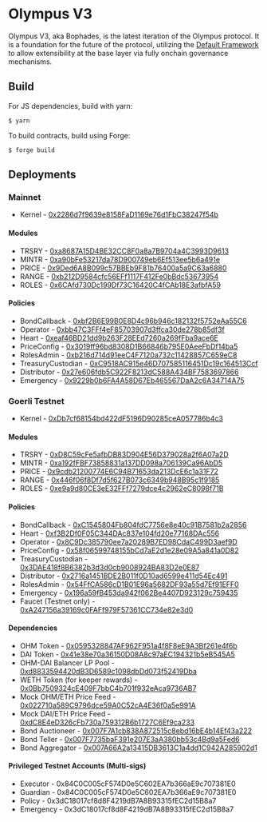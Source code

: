 # Olympus V3

Olympus V3, aka Bophades, is the latest iteration of the Olympus protocol. It is a foundation for the future of the protocol, utilizing the [Default Framework](https://github.com/fullyallocated/Default) to allow extensibility at the base layer via fully onchain governance mechanisms. 

## Build

For JS dependencies, build with yarn:

```
$ yarn
```

To build contracts, build using Forge:

```
$ forge build
```

## Deployments

### Mainnet

-   Kernel - [0x2286d7f9639e8158FaD1169e76d1FbC38247f54b](https://etherscan.io/address/0x2286d7f9639e8158FaD1169e76d1FbC38247f54b)

#### Modules

-   TRSRY - [0xa8687A15D4BE32CC8F0a8a7B9704a4C3993D9613](https://etherscan.io/address/0xa8687A15D4BE32CC8F0a8a7B9704a4C3993D9613)
-   MINTR - [0xa90bFe53217da78D900749eb6Ef513ee5b6a491e](https://etherscan.io/address/0xa90bFe53217da78D900749eb6Ef513ee5b6a491e)
-   PRICE - [0x9Ded6A8B099c57BBEb9F81b76400a5a9C63a6880](https://etherscan.io/address/0x9Ded6A8B099c57BBEb9F81b76400a5a9C63a6880)
-   RANGE - [0xb212D9584cfc56EFf1117F412Fe0bBdc53673954](https://etherscan.io/address/0xb212D9584cfc56EFf1117F412Fe0bBdc53673954)
-   ROLES - [0x6CAfd730Dc199Df73C16420C4fCAb18E3afbfA59](https://etherscan.io/address/0x6CAfd730Dc199Df73C16420C4fCAb18E3afbfA59)

#### Policies

-   BondCallback - [0xbf2B6E99B0E8D4c96b946c182132f5752eAa55C6](https://etherscan.io/address/0xbf2B6E99B0E8D4c96b946c182132f5752eAa55C6)
-   Operator - [0xbb47C3FFf4eF85703907d3ffca30de278b85df3f](https://etherscan.io/address/0xbb47C3FFf4eF85703907d3ffca30de278b85df3f)
-   Heart - [0xeaf46BD21dd9b263F28EEd7260a269fFba9ace6E](https://etherscan.io/address/0xeaf46BD21dd9b263F28EEd7260a269fFba9ace6E)
-   PriceConfig - [0x3019ff96bd8308D1B66846b795E0AeeFbDf14ba5](https://etherscan.io/address/0x3019ff96bd8308D1B66846b795E0AeeFbDf14ba5)
-   RolesAdmin - [0xb216d714d91eeC4F7120a732c11428857C659eC8](https://etherscan.io/address/0xb216d714d91eeC4F7120a732c11428857C659eC8)
-   TreasuryCustodian - [0xC9518AC915e46D707585116451Dc19c164513Ccf](https://etherscan.io/address/0xC9518AC915e46D707585116451Dc19c164513Ccf)
-   Distributor - [0x27e606fdb5C922F8213dC588A434BF7583697866](https://etherscan.io/address/0x27e606fdb5C922F8213dC588A434BF7583697866)
-   Emergency - [0x9229b0b6FA4A58D67Eb465567DaA2c6A34714A75](https://etherscan.io/address/0x9229b0b6FA4A58D67Eb465567DaA2c6A34714A75)

### Goerli Testnet

-   Kernel - [0xDb7cf68154bd422dF5196D90285ceA057786b4c3](https://goerli.etherscan.io/address/0xDb7cf68154bd422dF5196D90285ceA057786b4c3)

#### Modules

-   TRSRY - [0xD8C59cFe5afbDB83D904E56D379028a2f6A07a2D](https://goerli.etherscan.io/address/0xD8C59cFe5afbDB83D904E56D379028a2f6A07a2D)
-   MINTR - [0xa192fFBF73858831a137DD098a706139Ca96AbD5](https://goerli.etherscan.io/address/0xa192fFBF73858831a137DD098a706139Ca96AbD5)
-   PRICE - [0x9cdb21200774E6C94B71653da213DcE6c1a31F72](https://goerli.etherscan.io/address/0x9cdb21200774E6C94B71653da213DcE6c1a31F72)
-   RANGE - [0x446f06f8Df7d5f627B073c6349b948B95c1f9185](https://goerli.etherscan.io/address/0x446f06f8Df7d5f627B073c6349b948B95c1f9185)
-   ROLES - [0xe9a9d80CE3eE32FFf7279dce4c2962eC8098f71B](https://goerli.etherscan.io/address/0xe9a9d80CE3eE32FFf7279dce4c2962eC8098f71B)

#### Policies

-   BondCallback - [0xC1545804Fb804fdC7756e8e40c91B7581b2a2856](https://goerli.etherscan.io/address/0xC1545804Fb804fdC7756e8e40c91B7581b2a2856)
-   Heart - [0xf3B2Df0F05C344DAc837e104fd20e77168DAc556](https://goerli.etherscan.io/address/0xf3B2Df0F05C344DAc837e104fd20e77168DAc556)
-   Operator - [0x8C9Dc385790ee7a20289B7ED98CdaC499D3aef9D](https://goerli.etherscan.io/address/0x8C9Dc385790ee7a20289B7ED98CdaC499D3aef9D)
-   PriceConfig - [0x58f06599748155bCd7aE2d1e28e09A5a841a0D82](https://goerli.etherscan.io/address/0x58f06599748155bCd7aE2d1e28e09A5a841a0D82)
-   TreasuryCustodian - [0x3DAE418f8B6382b3d3d0cb9008924BA83D2e0E87](https://goerli.etherscan.io/address/0x3DAE418f8B6382b3d3d0cb9008924BA83D2e0E87)
-   Distributor - [0x2716a1451BDE2B011f0D10ad6599e411d54Ec491](https://goerli.etherscan.io/address/0x2716a1451BDE2B011f0D10ad6599e411d54Ec491)
-   RolesAdmin - [0x54FfCA586cD1B01E96a5682DF93a55d7Ef91EFF0](https://goerli.etherscan.io/address/0x54FfCA586cD1B01E96a5682DF93a55d7Ef91EFF0)
-   Emergency - [0x196a59fB453da942f062Be4407D923129c759435](https://goerli.etherscan.io/address/0x196a59fB453da942f062Be4407D923129c759435)
-   Faucet (Testnet only) - [0xA247156a39169c0FAFf979F57361CC734e82e3d0](https://goerli.etherscan.io/address/0xA247156a39169c0FAFf979F57361CC734e82e3d0)

#### Dependencies

-   OHM Token - [0x0595328847AF962F951a4f8F8eE9A3Bf261e4f6b](https://goerli.etherscan.io/address/0x0595328847af962f951a4f8f8ee9a3bf261e4f6b)
-   DAI Token - [0x41e38e70a36150D08A8c97aEC194321b5eB545A5](https://goerli.etherscan.io/address/0x41e38e70a36150d08a8c97aec194321b5eb545a5)
-   OHM-DAI Balancer LP Pool - [0xd8833594420dB3D6589c1098dbDd073f52419Dba](https://goerli.etherscan.io/address/0xd8833594420dB3D6589c1098dbDd073f52419Dba)
-   WETH Token (for keeper rewards) - [0x0Bb7509324cE409F7bbC4b701f932eAca9736AB7](https://goerli.etherscan.io/address/0x0bb7509324ce409f7bbc4b701f932eaca9736ab7)
-   Mock OHM/ETH Price Feed - [0x022710a589C9796dce59A0C52cA4E36f0a5e991A](https://goerli.etherscan.io/address/0x022710a589c9796dce59a0c52ca4e36f0a5e991a)
-   Mock DAI/ETH Price Feed - [0xdC8E4eD326cFb730a759312B6b1727C6Ef9ca233](https://goerli.etherscan.io/address/0xdc8e4ed326cfb730a759312b6b1727c6ef9ca233)
-   Bond Auctioneer - [0x007F7A1cb838A872515c8ebd16bE4b14Ef43a222](https://goerli.etherscan.io/address/0x007F7A1cb838A872515c8ebd16bE4b14Ef43a222)
-   Bond Teller - [0x007F7735baF391e207E3aA380bb53c4Bd9a5Fed6](https://goerli.etherscan.io/address/0x007F7735baF391e207E3aA380bb53c4Bd9a5Fed6)
-   Bond Aggregator - [0x007A66A2a13415DB3613C1a4dd1C942A285902d1](https://goerli.etherscan.io/address/0x007A66A2a13415DB3613C1a4dd1C942A285902d1)

#### Privileged Testnet Accounts (Multi-sigs)

-   Executor - 0x84C0C005cF574D0e5C602EA7b366aE9c707381E0
-   Guardian - 0x84C0C005cF574D0e5C602EA7b366aE9c707381E0
-   Policy - 0x3dC18017cf8d8F4219dB7A8B93315fEC2d15B8a7
-   Emergency - 0x3dC18017cf8d8F4219dB7A8B93315fEC2d15B8a7
